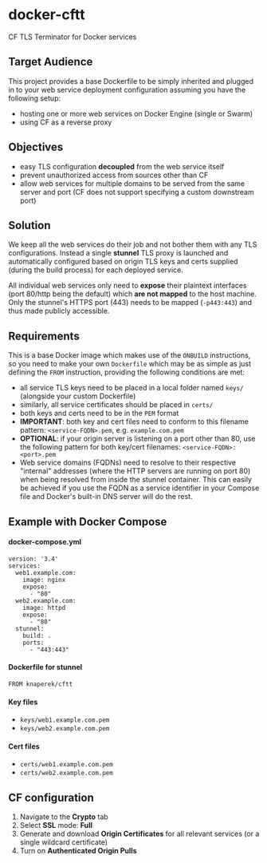 # docker-cftt
CF TLS Terminator for Docker services

## Target Audience
This project provides a base Dockerfile to be simply inherited and plugged in to your web service deployment configuration assuming you have the following setup:

* hosting one or more web services on Docker Engine (single or Swarm)
* using CF as a reverse proxy

## Objectives
* easy TLS configuration **decoupled** from the web service itself
* prevent unauthorized access from sources other than CF
* allow web services for multiple domains to be served from the same server and port (CF does not support specifying a custom downstream port)

## Solution
We keep all the web services do their job and not bother them with any TLS configurations. Instead a single **stunnel** TLS proxy is launched and automatically configured based on origin TLS keys and certs supplied (during the build process) for each deployed service.

All individual web services only need to **expose** their plaintext interfaces (port 80/http being the default) which **are not mapped** to the host machine. Only the stunnel's HTTPS port (443) needs to be mapped (`-p443:443`) and thus made publicly accessible.

## Requirements
This is a base Docker image which makes use of the `ONBUILD` instructions, so you need to make your own `Dockerfile` which may be as simple as just defining the `FROM` instruction, providing the following conditions are met:
* all service TLS keys need to be placed in a local folder named `keys/` (alongside your custom Dockerfile)
* similarly, all service certificates should be placed in `certs/`
* both keys and certs need to be in the `PEM` format
* **IMPORTANT**: both key and cert files need to conform to this filename pattern: `<service-FQDN>.pem`, e.g. `example.com.pem`
* **OPTIONAL**: if your origin server is listening on a port other than 80, use the following pattern for both key/cert filenames: `<service-FQDN>:<port>.pem`
* Web service domains (FQDNs) need to resolve to their respective "internal" addresses (where the HTTP servers are running on port 80) when being resolved from inside the stunnel container. This can easily be achieved if you use the FQDN as a service identifier in your Compose file and Docker's built-in DNS server will do the rest.

## Example with Docker Compose
#### docker-compose.yml
```
version: '3.4'
services:
  web1.example.com:
    image: nginx
    expose:
      - "80"
  web2.example.com:
    image: httpd
    expose:
      - "80"
  stunnel:
    build: .
    ports:
      - "443:443"
```
#### Dockerfile for stunnel
```
FROM knaperek/cftt
```
#### Key files
* `keys/web1.example.com.pem`
* `keys/web2.example.com.pem`

#### Cert files
* `certs/web1.example.com.pem`
* `certs/web2.example.com.pem`

## CF configuration
1. Navigate to the **Crypto** tab
2. Select **SSL** mode: **Full**
3. Generate and download **Origin Certificates** for all relevant services (or a single wildcard certificate)
4. Turn on **Authenticated Origin Pulls**
